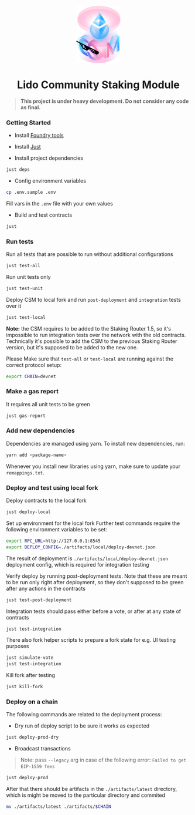 <p align="center">
  <img src="logo.png" width="120" alt="CSM Logo"/>
</p>
<h1 align="center"> Lido Community Staking Module </h1>

> **This project is under heavy development. Do not consider any code as final.**

### Getting Started

- Install [Foundry tools](https://book.getfoundry.sh/getting-started/installation)

- Install [Just](https://github.com/casey/just)

- Install project dependencies

```bash
just deps
```

- Config environment variables

```bash
cp .env.sample .env
```

Fill vars in the `.env` file with your own values

- Build and test contracts

```bash
just
```

### Run tests

Run all tests that are possible to run without additional configurations

```bash
just test-all
```

Run unit tests only

```bash
just test-unit
```

Deploy CSM to local fork and run `post-deployment` and `integration` tests over it

```bash
just test-local
```

**Note:** the CSM requires to be added to the Staking Router 1.5,
so it's impossible to run integration tests over the network with the old contracts.
Technically it's possible to add the CSM to the previous Staking Router version,
but it's supposed to be added to the new one.

Please Make sure that `test-all` or `test-local` are running against the correct protocol setup:

```bash
export CHAIN=devnet
```

### Make a gas report

It requires all unit tests to be green

```bash
just gas-report
```

### Add new dependencies

Dependencies are managed using yarn. To install new dependencies, run:

```bash
yarn add <package-name>
```

Whenever you install new libraries using yarn, make sure to update your
`remappings.txt`.

### Deploy and test using local fork

Deploy contracts to the local fork

```bash
just deploy-local
```

Set up environment for the local fork
Further test commands require the following environment variables to be set:

```bash
export RPC_URL=http://127.0.0.1:8545
export DEPLOY_CONFIG=./artifacts/local/deploy-devnet.json
```

The result of deployment is `./artifacts/local/deploy-devnet.json` deployment config, which is required for integration testing

Verify deploy by running post-deployment tests.
Note that these are meant to be run only right after deployment, so they don't supposed to be green after any actions in the contracts

```bash
just test-post-deployment
```

Integration tests should pass either before a vote, or after at any state of contracts

```bash
just test-integration
```

There also fork helper scripts to prepare a fork state for e.g. UI testing purposes

```bash
just simulate-vote
just test-integration
```

Kill fork after testing

```bash
just kill-fork
```

### Deploy on a chain

The following commands are related to the deployment process:

- Dry run of deploy script to be sure it works as expected

```bash
just deploy-prod-dry
```

- Broadcast transactions

> Note: pass `--legacy` arg in case of the following error: `Failed to get EIP-1559 fees`

```bash
just deploy-prod
```

After that there should be artifacts in the `./artifacts/latest` directory,
which is might be moved to the particular directory and commited

```bash
mv ./artifacts/latest ./artifacts/$CHAIN
```
